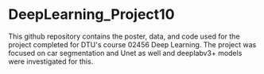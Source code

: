 # DeepLearning_Project10
This github repository contains the poster, data, and code used for the project completed for DTU's course 02456 Deep Learning. The project was focused on car segmentation and Unet as well and deeplabv3+ models were investigated for this. 
